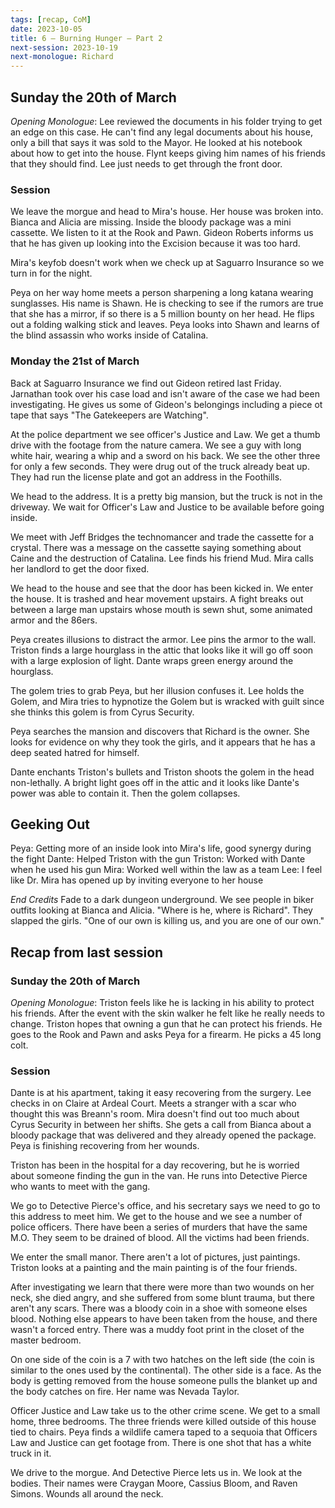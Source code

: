 ```yaml
---
tags: [recap, CoM]
date: 2023-10-05
title: 6 – Burning Hunger – Part 2
next-session: 2023-10-19
next-monologue: Richard
---
```

## Sunday the 20th of March
*Opening Monologue*: Lee reviewed the documents in his folder trying to get an edge on this case. He can't find any legal documents about his house, only a bill that says it was sold to the Mayor. He looked at his notebook about how to get into the house. Flynt keeps giving him names of his friends that they should find. Lee just needs to get through the front door.

### Session
We leave the morgue and head to Mira's house. Her house was broken into. Bianca and Alicia are missing. Inside the bloody package was a mini cassette. We listen to it at the Rook and Pawn. Gideon Roberts informs us that he has given up looking into the Excision because it was too hard.

Mira's keyfob doesn't work when we check up at Saguarro Insurance so we turn in for the night.

Peya on her way home meets a person sharpening a long katana wearing sunglasses. His name is Shawn. He is checking to see if the rumors are true that she has a mirror, if so there is a 5 million bounty on her head. He flips out a folding walking stick and leaves. Peya looks into Shawn and learns of the blind assassin who works inside of Catalina.

### Monday the 21st of March
Back at Saguarro Insurance we find out Gideon retired last Friday. Jarnathan took over his case load and isn't aware of the case we had been investigating. He gives us some of Gideon's belongings including a piece ot tape that says "The Gatekeepers are Watching".

At the police department we see officer's Justice and Law. We get a thumb drive with the footage from the nature camera. We see a guy with long white hair, wearing a whip and a sword on his back. We see the other three for only a few seconds. They were drug out of the truck already beat up. They had run the license plate and got an address in the Foothills.

We head to the address. It is a pretty big mansion, but the truck is not in the driveway. We wait for Officer's Law and Justice to be available before going inside.

We meet with Jeff Bridges the technomancer and trade the cassette for a crystal. There was a message on the cassette saying something about Caine and the destruction of Catalina. Lee finds his friend Mud. Mira calls her landlord to get the door fixed.

We head to the house and see that the door has been kicked in. We enter the house. It is trashed and hear movement upstairs. A fight breaks out between a large man upstairs whose mouth is sewn shut, some animated armor and the 86ers.

Peya creates illusions to distract the armor. Lee pins the armor to the wall. Triston finds a large hourglass in the attic that looks like it will go off soon with a large explosion of light. Dante wraps green energy around the hourglass.

The golem tries to grab Peya, but her illusion confuses it. Lee holds the Golem, and Mira tries to hypnotize the Golem but is wracked with guilt since she thinks this golem is from Cyrus Security.

Peya searches the mansion and discovers that Richard is the owner. She looks for evidence on why they took the girls, and it appears that he has a deep seated hatred for himself. 

Dante enchants Triston's bullets and Triston shoots the golem in the head non-lethally. A bright light goes off in the attic and it looks like Dante's power was able to contain it. Then the golem collapses.

## Geeking Out
Peya: Getting more of an inside look into Mira's life, good synergy during the fight
Dante: Helped Triston with the gun
Triston: Worked with Dante when he used his gun
Mira: Worked well within the law as a team
Lee: I feel like Dr. Mira has opened up by inviting everyone to her house

*End Credits* Fade to a dark dungeon underground. We see people in biker outfits looking at Bianca and Alicia. "Where is he, where is Richard". They slapped the girls. "One of our own is killing us, and you are one of our own."

## Recap from last session
### Sunday the 20th of March
*Opening Monologue*: Triston feels like he is lacking in his ability to protect his friends. After the event with the skin walker he felt like he really needs to change. Triston hopes that owning a gun that he can protect his friends. He goes to the Rook and Pawn and asks Peya for a firearm. He picks a 45 long colt.

### Session
Dante is at his apartment, taking it easy recovering from the surgery. Lee checks in on Claire at Ardeal Court. Meets a stranger with a scar who thought this was Breann's room. Mira doesn't find out too much about Cyrus Security in between her shifts. She gets a call from Bianca about a bloody package that was delivered and they already opened the package. Peya is finishing recovering from her wounds.

Triston has been in the hospital for a day recovering, but he is worried about someone finding the gun in the van. He runs into Detective Pierce who wants to meet with the gang.

We go to Detective Pierce's office, and his secretary says we need to go to this address to meet him. We get to the house and we see a number of police officers. There have been a series of murders that have the same M.O. They seem to be drained of blood. All the victims had been friends.

We enter the small manor. There aren't a lot of pictures, just paintings. Triston looks at a painting and the main painting is of the four friends.

After investigating we learn that there were more than two wounds on her neck, she died angry, and she suffered from some blunt trauma, but there aren't any scars. There was a bloody coin in a shoe with someone elses blood. Nothing else appears to have been taken from the house, and there wasn't a forced entry. There was a muddy foot print in the closet of the master bedroom.

On one side of the coin is a 7 with two hatches on the left side (the coin is similar to the ones used by the continental). The other side is a face. As the body is getting removed from the house someone pulls the blanket up and the body catches on fire. Her name was Nevada Taylor.

Officer Justice and Law take us to the other crime scene. We get to a small home, three bedrooms. The three friends were killed outside of this house tied to chairs. Peya finds a wildlife camera taped to a sequoia that Officers Law and Justice can get footage from. There is one shot that has a white truck in it.

We drive to the morgue. And Detective Pierce lets us in. We look at the bodies. Their names were Craygan Moore, Cassius Bloom, and Raven Simons. Wounds all around the neck.